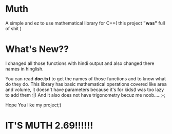 # Muth
A simple and ez to use mathematical library for C++( this project **"was"** full of shit )

# What's New??
I changed all those functions with hindi output and also changed there names in hinglish.

You can read **doc.txt** to get the names of those functions and to know what do they do.
This library has basic mathematical operations covered like area and volume, it doesn't have parameters because it's for kids(I was too lazy to add them :|)
And it also does not have trigonometry becuz me noob.....;-;

Hope You like my project;)

# IT'S MUTH 2.69!!!!!!
